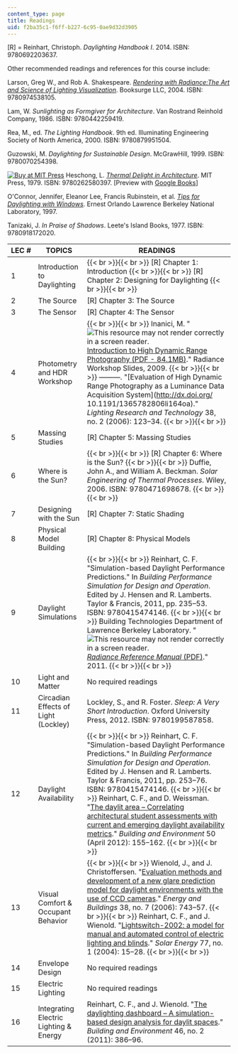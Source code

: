 ```yaml
---
content_type: page
title: Readings
uid: f2ba35c1-f6ff-b227-6c95-0ae9d32d3905
---
```


\[R\] = Reinhart, Christoph. _Daylighting Handbook I_. 2014. ISBN: 9780692203637.

Other recommended readings and references for this course include:

Larson, Greg W., and Rob A. Shakespeare. [_Rendering with Radiance:The Art and Science of Lighting Visualization_](http://radsite.lbl.gov/radiance/book/index.html). Booksurge LLC, 2004. ISBN: 9780974538105.

Lam, W. _Sunlighting as Formgiver for Architecture_. Van Rostrand Reinhold Company, 1986. ISBN: 9780442259419.

Rea, M., ed. _The Lighting Handbook_. 9th ed. Illuminating Engineering Society of North America, 2000. ISBN: 9780879951504.

Guzowski, M. _Daylighting for Sustainable Design_. McGrawHill, 1999. ISBN: 9780070254398.

[![Buy at MIT Press](/images/mp_logo.gif)](https://mitpress.mit.edu/9780262580397) Heschong, L. [_Thermal Delight in Architecture_](https://mitpress.mit.edu/9780262580397). MIT Press, 1979. ISBN: 9780262580397. \[Preview with [Google Books](http://books.google.com/books?id=2m7E3E-G-VwC&printsec=frontcover)\]

O'Connor, Jennifer, Eleanor Lee, Francis Rubinstein, et al. [_Tips for Daylighting with Windows_](https://facades.lbl.gov/sites/default/files/tips-for-daylighting-1997.pdf). Ernest Orlando Lawrence Berkeley National Laboratory, 1997.

Tanizaki, J. _In Praise of Shadows_. Leete's Island Books, 1977. ISBN: 9780918172020.

| LEC # | TOPICS | READINGS |
| --- | --- | --- |
| 1 | Introduction to Daylighting |  {{< br >}}{{< br >}} \[R\] Chapter 1: Introduction {{< br >}}{{< br >}} \[R\] Chapter 2: Designing for Daylighting {{< br >}}{{< br >}}  |
| 2 | The Source | \[R\] Chapter 3: The Source |
| 3 | The Sensor | \[R\] Chapter 4: The Sensor |
| 4 | Photometry and HDR Workshop |  {{< br >}}{{< br >}} Inanici, M. "![This resource may not render correctly in a screen reader.](/images/inacessible.gif)[Introduction to High Dynamic Range Photography (PDF - 84.1MB)](http://www.radiance-online.org/community/workshops/2009-boston-ma/Presentations/inanici_HDR-2009.pdf)." Radiance Workshop Slides, 2009. {{< br >}}{{< br >}} ———. "[Evaluation of High Dynamic Range Photography as a Luminance Data Acquisition System](http://dx.doi.org/ 10.1191/1365782806li164oa)." _Lighting Research and Technology_ 38, no. 2 (2006): 123–34. {{< br >}}{{< br >}}  |
| 5 | Massing Studies | \[R\] Chapter 5: Massing Studies |
| 6 | Where is the Sun? |  {{< br >}}{{< br >}} \[R\] Chapter 6: Where is the Sun? {{< br >}}{{< br >}} Duffie, John A., and William A. Beckman. _Solar Engineering of Thermal Processes_. Wiley, 2006. ISBN: 9780471698678. {{< br >}}{{< br >}}  |
| 7 | Designing with the Sun | \[R\] Chapter 7: Static Shading |
| 8 | Physical Model Building | \[R\] Chapter 8: Physical Models |
| 9 | Daylight Simulations |  {{< br >}}{{< br >}} Reinhart, C. F. "Simulation-based Daylight Performance Predictions." In _Building Performance Simulation for Design and Operation_. Edited by J. Hensen and R. Lamberts. Taylor & Francis, 2011, pp. 235–53. ISBN: 9780415474146. {{< br >}}{{< br >}} Building Technologies Department of Lawrence Berkeley Laboratory. "![This resource may not render correctly in a screen reader.](/images/inacessible.gif)[_Radiance Reference Manual_ (PDF)](http://radsite.lbl.gov/radiance/refer/refman.pdf)." 2011. {{< br >}}{{< br >}}  |
| 10 | Light and Matter | No required readings |
| 11 | Circadian Effects of Light (Lockley) | Lockley, S., and R. Foster. _Sleep: A Very Short Introduction_. Oxford University Press, 2012. ISBN: 9780199587858. |
| 12 | Daylight Availability |  {{< br >}}{{< br >}} Reinhart, C. F. "Simulation-based Daylight Performance Predictions." In _Building Performance Simulation for Design and Operation_. Edited by J. Hensen and R. Lamberts. Taylor & Francis, 2011, pp. 253–76. ISBN: 9780415474146. {{< br >}}{{< br >}} Reinhart, C. F., and D. Weissman. "[The daylit area – Correlating architectural student assessments with current and emerging daylight availability metrics](http://dx.doi.org/doi:10.1016/j.buildenv.2011.10.024)." _Building and Environment_ 50 (April 2012): 155–162. {{< br >}}{{< br >}}  |
| 13 | Visual Comfort & Occupant Behavior |  {{< br >}}{{< br >}} Wienold, J., and J. Christoffersen. "[Evaluation methods and development of a new glare prediction model for daylight environments with the use of CCD cameras](http://dx.doi.org/10.1016/j.enbuild.2006.03.017)." _Energy and Buildings_ 38, no. 7 (2006): 743–57. {{< br >}}{{< br >}} Reinhart, C. F., and J. Wienold. "[Lightswitch-2002: a model for manual and automated control of electric lighting and blinds](http://dx.doi.org/10.1016/j.solener.2004.04.003)." _Solar Energy_ 77, no. 1 (2004): 15–28. {{< br >}}{{< br >}}  |
| 14 | Envelope Design | No required readings |
| 15 | Electric Lighting | No required readings |
| 16 | Integrating Electric Lighting & Energy | Reinhart, C. F., and J. Wienold. "[The daylighting dashboard – A simulation-based design analysis for daylit spaces](http://dx.doi.org/10.1016/j.buildenv.2010.08.001)." _Building and Environment_ 46, no. 2 (2011): 386–96.